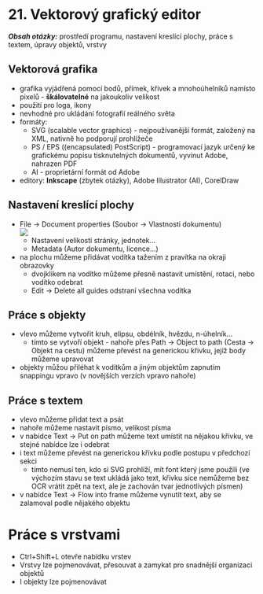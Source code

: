# 21. Vektorový grafický editor

***Obsah otázky:*** prostředí programu, nastavení kreslící plochy, práce s textem, úpravy objektů, vrstvy

## Vektorová grafika
- grafika vyjádřená pomocí bodů, přímek, křivek a mnohoúhelníků namísto pixelů - **škálovatelné** na jakoukoliv velikost
- použití pro loga, ikony
- nevhodné pro ukládání fotografií reálného světa
- formáty:
	- SVG (scalable vector graphics) - nejpoužívanější formát, založený na XML, nativně ho podporují prohlížeče
	- PS / EPS ((encapsulated) PostScript) - programovací jazyk určený ke grafickému popisu tisknutelných dokumentů, vyvinut Adobe, nahrazen PDF
	- AI - proprietární formát od Adobe
- editory: **Inkscape** (zbytek otázky), Adobe Illustrator (AI), CorelDraw

## Nastavení kreslící plochy
- File -> Document properties (Soubor -> Vlastnosti dokumentu)  
	![](./DocumentProperties.png)
	- Nastavení velikosti stránky, jednotek...
	- Metadata (Autor dokumentu, licence...)
- na plochu můžeme přidávat vodítka tažením z pravítka na okraji obrazovky
	- dvojklikem na vodítko můžeme přesně nastavit umístění, rotaci, nebo vodítko odebrat
	- Edit -> Delete all guides odstraní všechna vodítka

## Práce s objekty
- vlevo můžeme vytvořit kruh, elipsu, obdélník, hvězdu, n-úhelník...
	- tímto se vytvoří objekt - nahoře přes Path -> Object to path (Cesta -> Objekt na cestu) můžeme převést na generickou křivku, jejíž body můžeme upravovat
- objekty můžou přiléhat k vodítkům a jiným objektům zapnutím snappingu vpravo (v novějších verzích vpravo nahoře) 

## Práce s textem
- vlevo můžeme přidat text a psát
- nahoře můžeme nastavit písmo, velikost písma
- v nabídce Text -> Put on path můžeme text umístit na nějakou křivku, ve stejné nabídce lze i odebrat
- i text můžeme převést na generickou křivku podle postupu v předchozí sekci
	- tímto nemusí ten, kdo si SVG prohlíží, mít font který jsme použili (ve výchozím stavu se text ukládá jako text, křivku sice nemůžeme bez OCR vrátit zpět na text, ale je zachován tvar jednotlivých písmen)
- v nabídce Text -> Flow into frame můžeme vynutit text, aby se zalamoval podle nějakého objektu

# Práce s vrstvami
- Ctrl+Shift+L otevře nabídku vrstev
- Vrstvy lze pojmenovávat, přesouvat a zamykat pro snadnější organizaci objektů
- I objekty lze pojmenovávat
